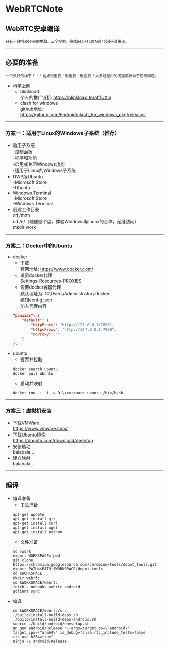 # WebRTCNote

## WebRTC安卓编译
    只有一台Windows的电脑。三个方案，完成WebRTC的Android平台编译。

---
## 必要的准备
    一个良好的梯子！！！这点很重要！很重要！很重要！大多过程中的问题都源自于网络问题。
* 科学上网
    - blinkload  
        个人的推广链接: https://blinkload.to/aff/UXiq
    - clash for windows  
        github地址: https://github.com/Fndroid/clash_for_windows_pkg/releases

---
### 方案一：适用于Linux的Windows子系统（推荐）

* 启用子系统  
    -控制面板  
    -程序和功能  
    -启用或关闭Windows功能  
    -适用于Linux的Windows子系统  
* UWP版Ubuntu  
    -Microsoft Store  
    -Ubuntu
* Windows Terminal  
    -Microsoft Store  
    -Windows Terminal
* 创建工作目录  
    cd /mnt/  
    cd /e/（随便哪个盘，体验Windows与Liunx的合体，无缝访问）  
    mkdir work

---
### 方案二：Docker中的Ubuntu

* docker  
    - 下载  
    官网地址: https://www.docker.com/
    - 设置docker代理  
    Settings-Resources-PROXIES
    - 设置docker容器代理  
    默认地址为: C:\\Users\\Administrator\\.docker  
    编辑config.json  
    加入代理内容
    ```json
    "proxies": {
        "default": {
            "httpProxy": "http://127.0.0.1:7890",
            "httpsProxy": "http://127.0.0.1:7890",
            "noProxy": ""
        }
    },
    ```
* ubuntu
    - 搜索并拉取  
    ```
    docker search ubuntu
    docker pull ubuntu
    ```
    - 启动并映射
    ```
    docker run -i -t -v D:\xxx:/work ubuntu /bin/bash
    ```
---
### 方案三：虚拟机安装
* 下载VMWare  
    https://www.vmware.com/
* 下载Ubuntu镜像  
    https://ubuntu.com/download/desktop
* 安装启动  
    balabala...
* 建立映射  
    balabala...
---
## 编译
* 编译准备
    - 工具准备
    ```
    apt-get update
    apt-get install git
    apt-get install curl
    apt-get install wget
    apt-get install python
    ```
    - 文件准备
    ```
    cd /work
    export WORKSPACE=`pwd`
    git clone https://chromium.googlesource.com/chromium/tools/depot_tools.git
    export PATH=$PATH:$WORKSPACE/depot_tools
    cd $WORKSPACE
    mkdir webrtc
    cd $WORKSPACE/webrtc
    fetch --nohooks webrtc_android
    gclient sync
    ```
* 编译
    ```
    cd $WORKSPACE/webrtc/src
    ./build/install-build-deps.sh
    ./build/install-build-deps-android.sh
    source ./build/android/envsetup.sh
    gn gen android/Release "--args=target_os=\"android\" target_cpu=\"arm64\" is_debug=false rtc_include_tests=false rtc_use_h264=true"
    ninja -C android/Release
    ```